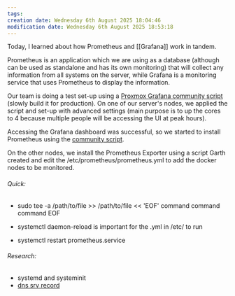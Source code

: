 ```yaml
---
tags: 
creation date: Wednesday 6th August 2025 18:04:46
modification date: Wednesday 6th August 2025 18:53:18
---
```

Today, I learned about how Prometheus and [[Grafana]] work in tandem. 

Prometheus is an application which we are using as a database (although can be used as standalone and has its own monitoring) that will collect any information from all systems on the server, while Grafana is a monitoring service that uses Prometheus to display the information. 

Our team is doing a test set-up using a [Proxmox Grafana community script](https://community-scripts.github.io/ProxmoxVE/scripts?id=grafana) (slowly build it for production). On one of our server's nodes, we applied the script and set-up with advanced settings (main purpose is to up the cores to 4 because multiple people will be accessing the UI at peak hours).

Accessing the Grafana dashboard was successful, so we started to install Prometheus using the [community script](https://community-scripts.github.io/ProxmoxVE/scripts?id=prometheus). 

On the other nodes, we install the Prometheus Exporter using a script Garth created and edit the /etc/prometheus/prometheus.yml to add the docker nodes to be monitored.

###### Quick:

- sudo tee -a /path/to/file >> /path/to/file << 'EOF'
	command
	command
	command
	EOF

- systemctl daemon-reload is important for the .yml in /etc/ to run
- systemctl restart prometheus.service

###### Research:
- systemd and systeminit
- [dns srv record](https://www.cloudflare.com/learning/dns/dns-records/dns-srv-record/)